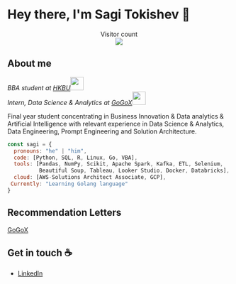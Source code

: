 # Hey there, I'm Sagi Tokishev :wave:

<p align="center"> 
  Visitor count<br>
  <img src="https://profile-counter.glitch.me/stokishev/count.svg" />
</p>

## About me

<p><em>BBA student at <a href="https://www.hkbu.edu.hk/">HKBU</a><img src="https://media.giphy.com/media/fYSnHlufseco8Fh93Z/giphy.gif" width="30"></br>Intern, Data Science & Analytics at <a href="https://www.gogox.com/index/">GoGoX</a><img src="https://media.giphy.com/media/WUlplcMpOCEmTGBtBW/giphy.gif" width="30"> 
</em></p>

Final year student concentrating in Business Innovation & Data analytics & Artificial Intelligence with relevant experience in Data Science & Analytics, Data Engineering, Prompt Engineering and Solution Architecture. 

```javascript
const sagi = {
  pronouns: "he" | "him",
  code: [Python, SQL, R, Linux, Go, VBA],
  tools: [Pandas, NumPy, Scikit, Apache Spark, Kafka, ETL, Selenium,
          Beautiful Soup, Tableau, Looker Studio, Docker, Databricks],
  cloud: [AWS-Solutions Architect Associate, GCP],
 Currently: "Learning Golang language"
}
```
## Recommendation Letters

<a href="https://lifehkbueduhk-my.sharepoint.com/:b:/g/personal/20201729_life_hkbu_edu_hk/EdesTNa3Sb1LqmfE7CxV4MEBqRWGjPkgpJ6lYpkSZdFt7A?e=f4KQx6">GoGoX</a>

## Get in touch :coffee:

- [LinkedIn](https://www.linkedin.com/in/sagishencyi)

<!--
**stokishev/stokishev** is a ✨ _special_ ✨ repository because its `README.md` (this file) appears on your GitHub profile.

Here are some ideas to get you started:

- 🔭 I’m currently working on ...
- 🌱 I’m currently learning ...
- 👯 I’m looking to collaborate on ...
- 🤔 I’m looking for help with ...
- 💬 Ask me about ...
- 📫 How to reach me: ...
- 😄 Pronouns: ...
- ⚡ Fun fact: ...
-->
